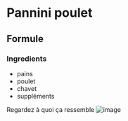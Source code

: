 # Pannini poulet

## Formule

### Ingredients
- pains
- poulet
- chavet
- suppléments 

Regardez à quoi ça ressemble ![image](https://kiwings-images-prod.s3-eu-west-1.amazonaws.com/recipes/5649e397f25c1.jpeg)
